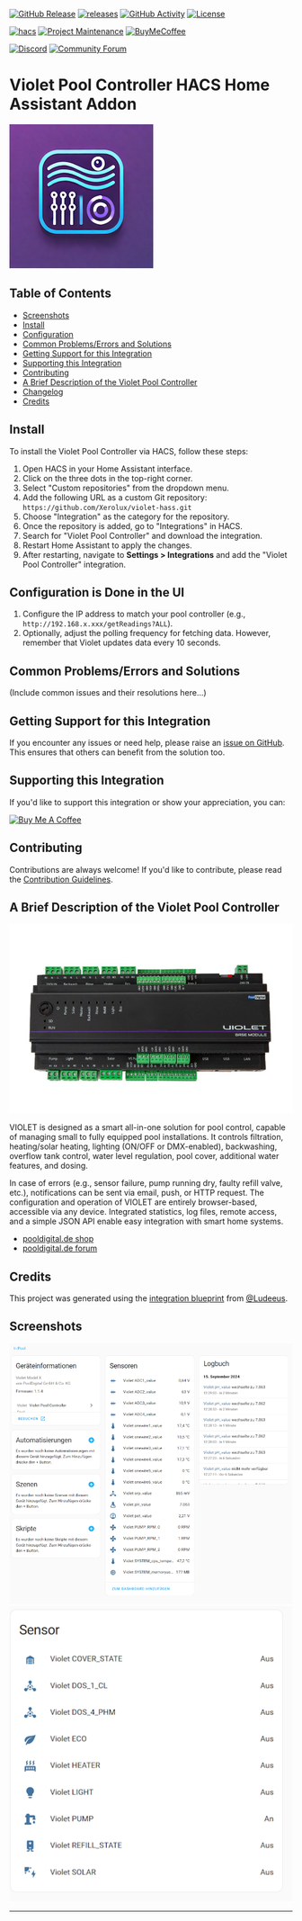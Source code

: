 [![GitHub Release][releases-shield]][releases]
[![releases][downloads-shield]][releases]
[![GitHub Activity][commits-shield]][commits]
[![License][license-shield]](LICENSE)

[![hacs][hacs-badge]][hacs]
[![Project Maintenance][maintenance-shield]][user_profile]
[![BuyMeCoffee][buymeacoffee-badge]][buymeacoffee]

[![Discord][discord-shield]][discord]
[![Community Forum][forum-shield]][forum]

# Violet Pool Controller HACS Home Assistant Addon

![Violet Home Assistant Integration][logo]

## Table of Contents
* [Screenshots](#screenshots)
* [Install](#install)
* [Configuration](#configuration-is-done-in-the-ui)
* [Common Problems/Errors and Solutions](#common-problems-errors-and-solutions)
* [Getting Support for this Integration](#getting-support-for-this-integration)
* [Supporting this Integration](#supporting-this-integration)
* [Contributing](#contributing)
* [A Brief Description of the Violet Pool Controller](#a-brief-description-of-the-violet-pool-controller)
* [Changelog](#changelog)
* [Credits](#credits)

## Install

To install the Violet Pool Controller via HACS, follow these steps:

1. Open HACS in your Home Assistant interface.
2. Click on the three dots in the top-right corner.
3. Select "Custom repositories" from the dropdown menu.
4. Add the following URL as a custom Git repository:  
   `https://github.com/Xerolux/violet-hass.git`
5. Choose "Integration" as the category for the repository.
6. Once the repository is added, go to "Integrations" in HACS.
7. Search for "Violet Pool Controller" and download the integration.
8. Restart Home Assistant to apply the changes.
9. After restarting, navigate to **Settings > Integrations** and add the "Violet Pool Controller" integration.

## Configuration is Done in the UI

1. Configure the IP address to match your pool controller (e.g., `http://192.168.x.xxx/getReadings?ALL`).
2. Optionally, adjust the polling frequency for fetching data. However, remember that Violet updates data every 10 seconds.

## Common Problems/Errors and Solutions

(Include common issues and their resolutions here...)

## Getting Support for this Integration

If you encounter any issues or need help, please raise an [issue on GitHub][issues]. This ensures that others can benefit from the solution too.

## Supporting this Integration

If you'd like to support this integration or show your appreciation, you can:

<a href="https://www.buymeacoffee.com/xerolux" target="_blank"><img src="https://cdn.buymeacoffee.com/buttons/v2/default-yellow.png" alt="Buy Me A Coffee" style="height: 60px !important;width: 217px !important;" ></a>

## Contributing

Contributions are always welcome! If you'd like to contribute, please read the [Contribution Guidelines](CONTRIBUTING.md).

## A Brief Description of the Violet Pool Controller

![Violet Home Assistant Integration][pbuy]

VIOLET is designed as a smart all-in-one solution for pool control, capable of managing small to fully equipped pool installations. It controls filtration, heating/solar heating, lighting (ON/OFF or DMX-enabled), backwashing, overflow tank control, water level regulation, pool cover, additional water features, and dosing.

In case of errors (e.g., sensor failure, pump running dry, faulty refill valve, etc.), notifications can be sent via email, push, or HTTP request. The configuration and operation of VIOLET are entirely browser-based, accessible via any device. Integrated statistics, log files, remote access, and a simple JSON API enable easy integration with smart home systems.

* [pooldigital.de shop](https://www.pooldigital.de/poolsteuerungen/violet-poolsteuerung/74/violet-basis-modul-poolsteuerung-smart)
* [pooldigital.de forum](http://forum.pooldigital.de/)

## Credits

This project was generated using the [integration blueprint][integration_blueprint] from [@Ludeeus](https://github.com/ludeeus).

## Screenshots

![Violet Home Assistant Integration][screens1]  
![Violet Home Assistant Integration][screens2]

---

[integration_blueprint]: https://github.com/ludeeus/integration_blueprint
[buymeacoffee]: https://www.buymeacoffee.com/xerolux
[buymeacoffee-badge]: https://img.shields.io/badge/buy%20me%20a%20coffee-donate-yellow.svg?style=for-the-badge
[commits-shield]: https://img.shields.io/github/commit-activity/y/xerolux/violet-hass.svg?style=for-the-badge
[commits]: https://github.com/xerolux/violet-hass/commits/main
[hacs]: https://hacs.xyz
[hacs-badge]: https://img.shields.io/badge/HACS-Custom-orange.svg?style=for-the-badge
[discord]: https://discord.gg/Qa5fW2R
[discord-shield]: https://img.shields.io/discord/330944238910963714.svg?style=for-the-badge
[logo]: https://github.com/xerolux/violet-hass/raw/main/logo.png
[picture]: https://github.com/xerolux/violet-hass/raw/main/picture.png
[forum-shield]: https://img.shields.io/badge/community-forum-brightgreen.svg?style=for-the-badge
[forum]: https://community.home-assistant.io/
[license-shield]: https://img.shields.io/github/license/xerolux/violet-hass.svg?style=for-the-badge
[maintenance-shield]: https://img.shields.io/badge/maintainer-Xerolux%20(%40xerolux)-blue.svg?style=for-the-badge
[releases-shield]: https://img.shields.io/github/release/xerolux/violet-hass.svg?style=for-the-badge
[releases]: https://github.com/xerolux/violet-hass/releases
[user_profile]: https://github.com/xerolux
[issues]: https://github.com/xerolux/violet-hass/issues
[screens1]: https://github.com/xerolux/violet-hass/raw/main/screenshots/screens1.png
[screens2]: https://github.com/xerolux/violet-hass/raw/main/screenshots/screens2.png
[buy]: https://www.pooldigital.de/poolsteuerungen/violet-poolsteuerung/74/violet-basis-modul-poolsteuerung-smart
[pbuy]: https://github.com/xerolux/violet-hass/raw/main/screenshots/violetbm.jpg
[downloads-shield]: https://img.shields.io/github/downloads/xerolux/violet-hass/latest/total.svg?style=for-the-badge